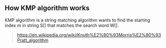 ## How KMP algorithm works

KMP algorithm is a string matching algorithm wants to find the starting index m in string S[] that matches the search word W[].


> https://en.wikipedia.org/wiki/Knuth%E2%80%93Morris%E2%80%93Pratt_algorithm